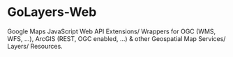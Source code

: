 # GoLayers-Web
Google Maps JavaScript Web API Extensions/ Wrappers for OGC (WMS, WFS, ...), ArcGIS (REST, OGC enabled, ...) & other Geospatial Map Services/ Layers/ Resources.
